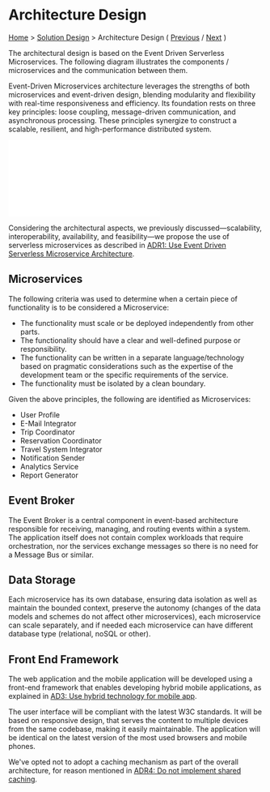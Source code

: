# Architecture Design

[Home](../README.md) > [Solution Design](../README.md#solution-design) > Architecture Design ( [Previous](./2-components.md) / [Next](./4-security.md) )

The architectural design is based on the Event Driven Serverless Microservices. The following diagram illustrates the components / microservices and the communication between them.

Event-Driven Microservices architecture leverages the strengths of both microservices and event-driven design, blending modularity and flexibility with real-time responsiveness and efficiency. Its foundation rests on three key principles: loose coupling, message-driven communication, and asynchronous processing. These principles synergize to construct a scalable, resilient, and high-performance distributed system.

![Diagram showing the architecture design and flow of data between components.](./3-architecture-design.md)

Considering the architectural aspects, we previously discussed—scalability, interoperability, availability, and feasibility—we propose the use of serverless microservices as described in [ADR1: Use Event Driven Serverless Microservice Architecture](../4-decision-records/adr1-use-event-driven-serverless-microservice-architecture.md).

## Microservices

The following criteria was used to determine when a certain piece of functionality is to be considered a Microservice:

* The functionality must scale or be deployed independently from other parts.
* The functionality should have a clear and well-defined purpose or responsibility.
* The functionality can be written in a separate language/technology based on pragmatic considerations such as the expertise of the development team or the specific requirements of the service.
* The functionality must be isolated by a clean boundary.

Given the above principles, the following are identified as Microservices:

* User Profile
* E-Mail Integrator
* Trip Coordinator
* Reservation Coordinator
* Travel System Integrator
* Notification Sender
* Analytics Service
* Report Generator

## Event Broker

The Event Broker is a central component in event-based architecture responsible for receiving, managing, and routing events within a system. The application itself does not contain complex workloads that require orchestration, nor the services exchange messages so there is no need for a Message Bus or similar.

## Data Storage

Each microservice has its own database, ensuring data isolation as well as maintain the bounded context, preserve the autonomy (changes of the data models and schemes do not affect other microservices), each microservice can scale separately, and if needed each microservice can have different database type (relational, noSQL or other).

## Front End Framework

The web application and the mobile application will be developed using a front-end framework that enables developing hybrid mobile applications, as explained in [AD3: Use hybrid technology for mobile app](../4-decision-records/adr3-use-hybrid-technology-for-mobile-app.md).

The user interface will be compliant with the latest W3C standards. It will be based on responsive design, that serves the content to multiple devices from the same codebase, making it easily maintainable. The application will be identical on the latest version of the most used browsers and mobile phones.

We've opted not to adopt a caching mechanism as part of the overall architecture, for reason mentioned in [ADR4: Do not implement shared caching](../4-decision-records/adr4-do-not-implement-shared-caching.md).

